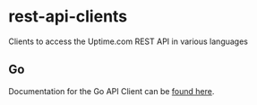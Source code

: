 # rest-api-clients

Clients to access the Uptime.com REST API in various languages

## Go

Documentation for the Go API Client can be [found here](golang/README.md).